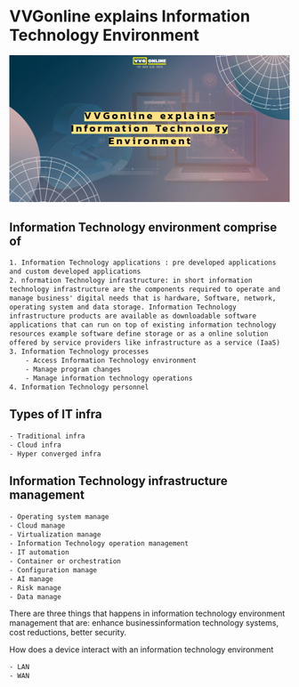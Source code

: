 # VVGonline explains Information Technology Environment

![VVGonline explains Information Technology Environment](https://github.com/vvgonline/vvgonlineWEB/blob/main/wwwroot/images/banners/ItmEnv.png?raw=true)

## Information Technology environment comprise of

    1. Information Technology applications : pre developed applications and custom developed applications
    2. nformation Technology infrastructure: in short information technology infrastructure are the components required to operate and manage business' digital needs that is hardware, Software, network, operating system and data storage. Information Technology infrastructure products are available as downloadable software applications that can run on top of existing information technology resources example software define storage or as a online solution offered by service providers like infrastructure as a service (IaaS)
    3. Information Technology processes
        - Access Information Technology environment
        - Manage program changes
        - Manage information technology operations
    4. Information Technology personnel

## Types of IT infra

    - Traditional infra
    - Cloud infra
    - Hyper converged infra

## Information Technology infrastructure management

    - Operating system manage
    - Cloud manage
    - Virtualization manage
    - Information Technology operation management
    - IT automation
    - Container or orchestration
    - Configuration manage
    - AI manage
    - Risk manage
    - Data manage

There are three things that happens in information technology environment management that are: enhance businessinformation technology systems,  cost reductions, better security.

 How does a device interact with an information technology environment

    - LAN
    - WAN
